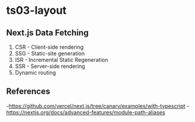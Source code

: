 # ts03-layout

## Next.js Data Fetching

1. CSR - Client-side rendering
2. SSG - Static-site generation
3. ISR - Incremental Static Regeneration
4. SSR - Server-side rendering
5. Dynamic routing

## References

-<https://github.com/vercel/next.js/tree/canary/examples/with-typescript>
-<https://nextjs.org/docs/advanced-features/module-path-aliases>
